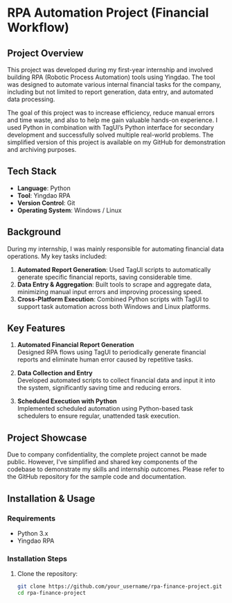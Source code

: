 # RPA Automation Project (Financial Workflow)

## Project Overview

This project was developed during my first-year internship and involved building RPA (Robotic Process Automation) tools using Yingdao. The tool was designed to automate various internal financial tasks for the company, including but not limited to report generation, data entry, and automated data processing.

The goal of this project was to increase efficiency, reduce manual errors and time waste, and also to help me gain valuable hands-on experience. I used Python in combination with TagUI’s Python interface for secondary development and successfully solved multiple real-world problems. The simplified version of this project is available on my GitHub for demonstration and archiving purposes.

## Tech Stack

- **Language**: Python  
- **Tool**: Yingdao RPA  
- **Version Control**: Git  
- **Operating System**: Windows / Linux  

## Background

During my internship, I was mainly responsible for automating financial data operations. My key tasks included:

1. **Automated Report Generation**: Used TagUI scripts to automatically generate specific financial reports, saving considerable time.
2. **Data Entry & Aggregation**: Built tools to scrape and aggregate data, minimizing manual input errors and improving processing speed.
3. **Cross-Platform Execution**: Combined Python scripts with TagUI to support task automation across both Windows and Linux platforms.

## Key Features

1. **Automated Financial Report Generation**  
   Designed RPA flows using TagUI to periodically generate financial reports and eliminate human error caused by repetitive tasks.

2. **Data Collection and Entry**  
   Developed automated scripts to collect financial data and input it into the system, significantly saving time and reducing errors.

3. **Scheduled Execution with Python**  
   Implemented scheduled automation using Python-based task schedulers to ensure regular, unattended task execution.

## Project Showcase

Due to company confidentiality, the complete project cannot be made public. However, I've simplified and shared key components of the codebase to demonstrate my skills and internship outcomes. Please refer to the GitHub repository for the sample code and documentation.

## Installation & Usage

### Requirements

- Python 3.x  
- Yingdao RPA

### Installation Steps

1. Clone the repository:

   ```bash
   git clone https://github.com/your_username/rpa-finance-project.git
   cd rpa-finance-project


